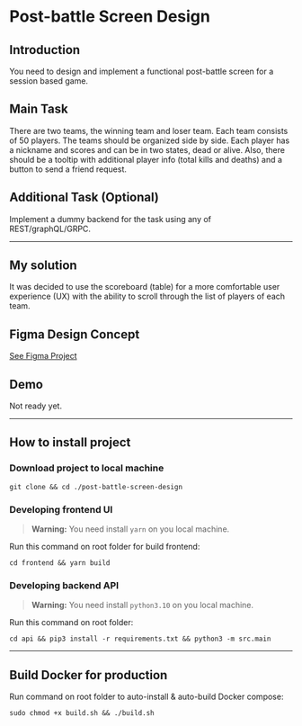 # Post-battle Screen Design

## Introduction

You need to design and implement a functional post-battle screen for a session based game.

## Main Task
There are two teams, the winning team and loser team. Each team consists of 50 players.
The teams should be organized side by side. 
Each player has a nickname and scores and can be in two states, dead or alive. 
Also, there should be a tooltip with additional player info (total kills and deaths) and a button to send a friend request.

## Additional Task (Optional)
Implement a dummy backend for the task using any of REST/graphQL/GRPC.

---

## My solution

It was decided to use the scoreboard (table) for a more comfortable user experience (UX) with the ability to scroll through the list of players of each team.

## Figma Design Concept

[See Figma Project](https://www.figma.com/file/NtSeuqvFEkkqwD5OYyEStB/Post-battle-screen?node-id=0%3A1&t=05zFtkKufIoTPmdm-1)

## Demo

Not ready yet.

---

## How to install project

### Download project to local machine

`git clone && cd ./post-battle-screen-design`

### Developing frontend UI

> **Warning:** You need install `yarn` on you local machine.

Run this command on root folder for build frontend: 

`cd frontend && yarn build`

### Developing backend API

> **Warning:** You need install `python3.10` on you local machine.

Run this command on root folder: 

`cd api && pip3 install -r requirements.txt && python3 -m src.main`

---

## Build Docker for production

Run command on root folder to auto-install & auto-build Docker compose: 

`sudo chmod +x build.sh && ./build.sh`